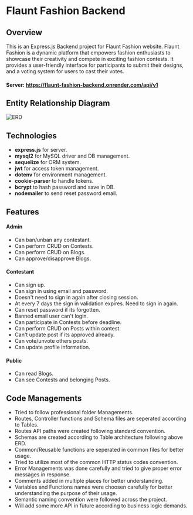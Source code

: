 
# Flaunt Fashion Backend
## Overview
This is an Express.js Backend project for Flaunt Fashion website. Flaunt Fashion is a dynamic platform that empowers fashion enthusiasts to showcase their creativity and compete in exciting fashion contests. It provides a user-friendly interface for participants to submit their designs, and a voting system for users to cast their votes.
#### Server: https://flaunt-fashion-backend.onrender.com/api/v1 

## Entity Relationship Diagram
![ERD](https://i.ibb.co.com/WvvKqNQ/fashion.jpg)


## Technologies
* **express.js** for server.
* **mysql2** for MySQL driver and DB management.
* **sequelize** for ORM system.
* **jwt** for access token management.
* **dotenv** for environment management.
* **cookie-parser** to handle tokens.
* **bcrypt** to hash password and save in DB.
* **nodemailer** to send reset password email.
## Features
#### Admin
* Can ban/unban any contestant.
* Can perform CRUD on Contests. 
* Can perform CRUD on Blogs. 
* Can approve/disapprove Blogs. 
#### Contestant
* Can sign up.
* Can sign in using email and password.
* Doesn't need to sign in again after closing session. 
* At every 7 days the sign in validation expires. Need to sign in again. 
* Can reset password if its forgotten.
* Banned email user can't login.
* Can participate in Contests before deadline. 
* Can perform CRUD on Posts within contest. 
* Can't update post if its approved already. 
* Can vote/unvote others posts. 
* Can update profile information.
#### Public
* Can read Blogs.
* Can see Contests and belonging Posts.




## Code Managements
* Tried to follow professional folder Managements.
* Routes, Controller functions and Schema files are seperated according to Tables.
* Routes API paths were created following standard convention.
* Schemas are created according to Table architecture following above ERD.
* Common/Reusable functions are seperated in common files for better usage.
* Tried to utilize most of the common HTTP status codes convention.
* Error Managements was done carefully and tried to give proper error messages in response.
* Comments added in multiple places for better understanding.
* Variables and Functions names were choosen carefully for better understanding the purpose of their usage.
* Semantic naming convention were followed across the project. 
* Will add some more API in future according to business logic demands.